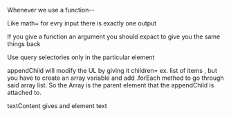 Whenever we use a function--


Like math= for evry input there is exactly one output

If you give a function an argument you should expact to give you the same things back 

Use query selectories only in the particular element

appendChild will modify the UL by giving it children= ex. list of items , but you have to create an array variable and add .forEach method to go through said array list. So the Array is the parent element that the appendChild is attached to. 

textContent gives and element text


